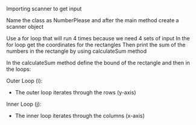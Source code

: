Importing scanner to get input

Name the class as NumberPlease and after the main method create a scanner object

Use a for loop that will run 4 times because we need 4 sets of input
  In the for loop get the coordinates for the rectangles
  Then print the sum of the numbers in the rectangle by using calculateSum method

In the calculateSum method define the bound of the rectangle and then in the loops: 
  
  Outer Loop (i):
- The outer loop iterates through the rows (y-axis) 

Inner Loop (j):
- The inner loop iterates through the columns (x-axis)
